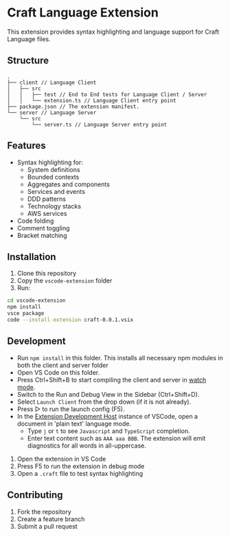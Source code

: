 # Craft Language Extension

This extension provides syntax highlighting and language support for Craft Language files.

## Structure

```
.
├── client // Language Client
│   ├── src
│   │   ├── test // End to End tests for Language Client / Server
│   │   └── extension.ts // Language Client entry point
├── package.json // The extension manifest.
└── server // Language Server
    └── src
        └── server.ts // Language Server entry point
```

## Features

- Syntax highlighting for:
  - System definitions
  - Bounded contexts
  - Aggregates and components
  - Services and events
  - DDD patterns
  - Technology stacks
  - AWS services
- Code folding
- Comment toggling
- Bracket matching

## Installation

1. Clone this repository
2. Copy the `vscode-extension` folder
3. Run:
```bash
cd vscode-extension
npm install
vsce package
code --install-extension craft-0.0.1.vsix
```

## Development

- Run `npm install` in this folder. This installs all necessary npm modules in both the client and server folder
- Open VS Code on this folder.
- Press Ctrl+Shift+B to start compiling the client and server in [watch mode](https://code.visualstudio.com/docs/editor/tasks#:~:text=The%20first%20entry%20executes,the%20HelloWorld.js%20file.).
- Switch to the Run and Debug View in the Sidebar (Ctrl+Shift+D).
- Select `Launch Client` from the drop down (if it is not already).
- Press ▷ to run the launch config (F5).
- In the [Extension Development Host](https://code.visualstudio.com/api/get-started/your-first-extension#:~:text=Then%2C%20inside%20the%20editor%2C%20press%20F5.%20This%20will%20compile%20and%20run%20the%20extension%20in%20a%20new%20Extension%20Development%20Host%20window.) instance of VSCode, open a document in 'plain text' language mode.
  - Type `j` or `t` to see `Javascript` and `TypeScript` completion.
  - Enter text content such as `AAA aaa BBB`. The extension will emit diagnostics for all words in all-uppercase.

1. Open the extension in VS Code
2. Press F5 to run the extension in debug mode
3. Open a `.craft` file to test syntax highlighting

## Contributing

1. Fork the repository
2. Create a feature branch
3. Submit a pull request
